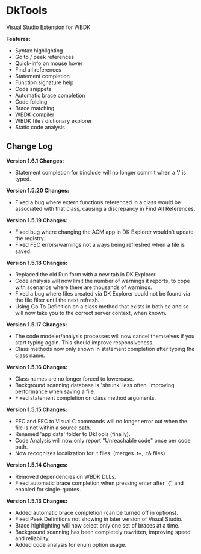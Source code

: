 # DkTools
Visual Studio Extension for WBDK

**Features:**
- Syntax highlighting
- Go to / peek references
- Quick-info on mouse hover
- Find all references
- Statement completion
- Function signature help
- Code snippets
- Automatic brace completion
- Code folding
- Brace matching
- WBDK compiler
- WBDK file / dictionary explorer
- Static code analysis

## Change Log

**Version 1.6.1 Changes:**
- Statement completion for #include will no longer commit when a '.' is typed.

**Version 1.5.20 Changes:**
- Fixed a bug where extern functions referenced in a class would be associated with that class, causing a discrepancy in Find All References.

**Version 1.5.19 Changes:**
- Fixed bug where changing the ACM app in DK Explorer wouldn't update the registry.
- Fixed FEC errors/warnings not always being refreshed when a file is saved.

**Version 1.5.18 Changes:**
- Replaced the old Run form with a new tab in DK Explorer.
- Code analysis will now limit the number of warnings it reports, to cope with scenarios where there are thousands of warnings.
- Fixed a bug where files created via DK Explorer could not be found via the file filter until the next refresh.
- Using Go To Definition on a class method that exists in both cc and sc will now take you to the correct server context, when known.

**Version 1.5.17 Changes:**
- The code modeler/analysis processes will now cancel themselves if you start typing again. This should improve responsiveness.
- Class methods now only shown in statement completion after typing the class name.

**Version 1.5.16 Changes:**
- Class names are no longer forced to lowercase.
- Background scanning database is 'shrunk' less often, improving performance when saving a file.
- Fixed statement completion on class method arguments.

**Version 1.5.15 Changes:**
- FEC and FEC to Visual C commands will no longer error out when the file is not within a source path.
- Renamed 'app data' folder to DkTools (finally).
- Code Analysis will now only report "Unreachable code" once per code path.
- Now recognizes localization for .t files. (merges .t+, .t& files)

**Version 1.5.14 Changes:**
- Removed dependencies on WBDK DLLs.
- Fixed automatic brace completion when pressing enter after '{', and enabled for single-quotes.

**Version 1.5.13 Changes:**
- Added automatic brace completion (can be turned off in options).
- Fixed Peek Definitions not showing in later version of Visual Studio.
- Brace highlighting will now select only one set of braces at a time.
- Background scanning has been completely rewritten, improving speed and reliability.
- Added code analysis for enum option usage.
